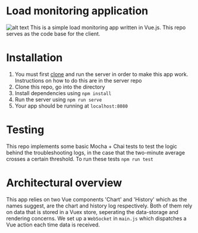 # Load monitoring application
![alt text](https://i.imgur.com/MXEf9hq.png)
This is a simple load monitoring app written in Vue.js. This repo serves as the code base for the client. 
# Installation
1. You must first [clone](https://github.com/adityajain15/uptimeMonitorServer) and run the server in order to make this app work. Instructions on how to do this are in the server repo
2. Clone this repo, go into the directory
3. Install dependencies using `npm install`
4. Run the server using `npm run serve`
5. Your app should be running at `localhost:8080`
# Testing
This repo implements some basic Mocha + Chai tests to test the logic behind the troubleshooting logs, in the case that the two-minute average crosses a certain threshold. To run these tests `npm run test`
# Architectural overview
This app relies on two Vue components 'Chart' and 'History' which as the names suggest, are the chart and history log respectively. Both of them rely on data that is stored in a Vuex store, seperating the data-storage and rendering concerns. We set up a `WebSocket` in `main.js` which dispatches a Vue action each time data is received.  

